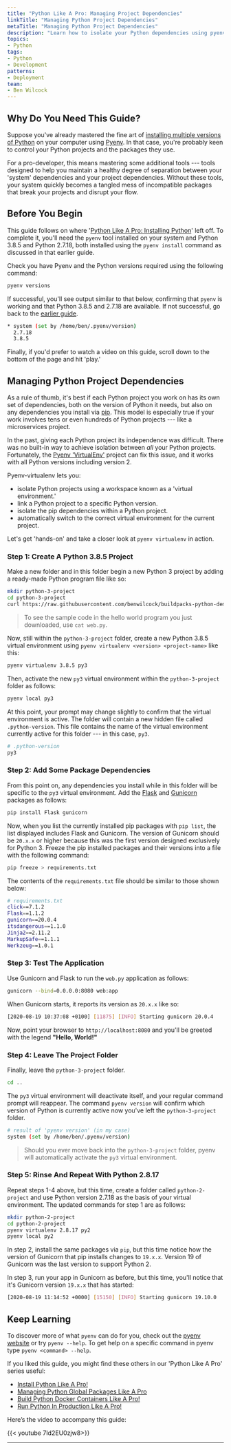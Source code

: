 ```yaml
---
title: "Python Like A Pro: Managing Project Dependencies"
linkTitle: "Managing Python Project Dependencies"
metaTitle: "Managing Python Project Dependencies"
description: "Learn how to isolate your Python dependencies using pyenv-virtualenv. Explore this guide to manage project dependencies and become a Python Pro!"
topics:
- Python
tags:
- Python
- Development
patterns:
- Deployment
team:
- Ben Wilcock
---
```


## Why Do You Need This Guide?

Suppose you've already mastered the fine art of [installing multiple versions of Python][install] on your computer using [Pyenv][pyenv]. In that case, you're probably keen to control your Python projects and the packages they use.

For a pro-developer, this means mastering some additional tools --- tools designed to help you maintain a healthy degree of separation between your 'system' dependencies and your project dependencies. Without these tools, your system quickly becomes a tangled mess of incompatible packages that break your projects and disrupt your flow.

## Before You Begin

This guide follows on where '[Python Like A Pro: Installing Python][install]' left off. To complete it, you'll need the `pyenv` tool installed on your system and Python 3.8.5 and Python 2.7.18, both installed using the `pyenv install` command as discussed in that earlier guide.

Check you have Pyenv and the Python versions required using the following command:

```bash
pyenv versions
```

If successful, you'll see output similar to that below, confirming that `pyenv` is working and that Python 3.8.5 and 2.7.18 are available. If not successful, go back to the [earlier guide][install].

```bash
* system (set by /home/ben/.pyenv/version)
  2.7.18
  3.8.5
```

Finally, if you'd prefer to watch a video on this guide, scroll down to the bottom of the page and hit 'play.'

## Managing Python Project Dependencies

As a rule of thumb, it's best if each Python project you work on has its own set of dependencies, both on the version of Python it needs, but also on any dependencies you install via [pip][pip]. This model is especially true if your work involves tens or even hundreds of Python projects --- like a microservices project.

In the past, giving each Python project its independence was difficult. There was no built-in way to achieve isolation between _all_ your Python projects.  Fortunately, the [Pyenv 'VirtualEnv'][peve] project can fix this issue, and it works with all Python versions including version 2.

Pyenv-virtualenv lets you:

* isolate Python projects using a workspace known as a 'virtual environment.'
* link a Python project to a specific Python version.
* isolate the pip dependencies within a Python project.
* automatically switch to the correct virtual environment for the current project.

Let's get 'hands-on' and take a closer look at `pyenv virtualenv` in action.

### Step 1: Create A Python 3.8.5 Project

Make a new folder and in this folder begin a new Python 3 project by adding a ready-made Python program file like so:

```bash
mkdir python-3-project
cd python-3-project
curl https://raw.githubusercontent.com/benwilcock/buildpacks-python-demo/master/web.py -o web.py
```

> To see the sample code in the hello world program you just downloaded, use `cat web.py`.

Now, still within the `python-3-project` folder, create a new Python 3.8.5 virtual environment using `pyenv virtualenv <version> <project-name>` like this:

```bash
pyenv virtualenv 3.8.5 py3
```

Then, activate the new `py3` virtual environment within the `python-3-project` folder as follows:

```bash
pyenv local py3
```

At this point, your prompt may change slightly to confirm that the virtual environment is active. The folder will contain a new hidden file called `.python-version`. This file contains the name of the virtual environment currently active for this folder --- in this case, `py3`. 

```bash
# .python-version
py3
```
  
### Step 2: Add Some Package Dependencies

From this point on, any dependencies you install while in this folder will be specific to the `py3` virtual environment. Add the [Flask][flask] and [Gunicorn][gunicorn] packages as follows:

```bash
pip install Flask gunicorn
```

Now, when you list the currently installed pip packages with `pip list`, the list displayed includes Flask and Gunicorn. The version of Gunicorn should be `20.x.x` or higher because this was the first version designed exclusively for Python 3. Freeze the pip installed packages and their versions into a file with the following command:

```bash
pip freeze > requirements.txt
```

The contents of the `requirements.txt` file should be similar to those shown below:

```bash
# requirements.txt
click==7.1.2
Flask==1.1.2
gunicorn==20.0.4
itsdangerous==1.1.0
Jinja2==2.11.2
MarkupSafe==1.1.1
Werkzeug==1.0.1
```

### Step 3: Test The Application

Use Gunicorn and Flask to run the `web.py` application as follows:

```bash
gunicorn --bind=0.0.0.0:8080 web:app
```

When Gunicorn starts, it reports its version as `20.x.x` like so:

```bash
[2020-08-19 10:37:08 +0100] [11875] [INFO] Starting gunicorn 20.0.4
```

Now, point your browser to `http://localhost:8080` and you'll be greeted with the legend __"Hello, World!"__

### Step 4: Leave The Project Folder

Finally, leave the `python-3-project` folder.

```bash
cd ..
```

The `py3` virtual environment will deactivate itself, and your regular command prompt will reappear. The command `pyenv version` will confirm which version of Python is currently active now you've left the `python-3-project` folder. 

```bash
# result of 'pyenv version' (in my case)
system (set by /home/ben/.pyenv/version)
```

> Should you ever move back into the `python-3-project` folder, pyenv will automatically activate the `py3` virtual environment.

### Step 5: Rinse And Repeat With Python 2.8.17

Repeat steps 1-4 above, but this time, create a folder called `python-2-project` and use Python version 2.7.18 as the basis of your virtual environment. The updated commands for step 1 are as follows:

```bash
mkdir python-2-project
cd python-2-project
pyenv virtualenv 2.8.17 py2
pyenv local py2
```

In step 2, install the same packages via `pip`, but this time notice how the version of Gunicorn that pip installs changes to `19.x.x`. Version 19 of Gunicorn was the last version to support Python 2.

In step 3, run your app in Gunicorn as before, but this time, you'll notice that it's Gunicorn version `19.x.x` that has started:

```bash
[2020-08-19 11:14:52 +0000] [15150] [INFO] Starting gunicorn 19.10.0
```

## Keep Learning

To discover more of what `pyenv` can do for you, check out the [pyenv website][pyenv] or try `pyenv --help`. To get help on a specific command in pyenv type `pyenv <command> --help`.

If you liked this guide, you might find these others in our 'Python Like A Pro' series useful:

- [Install Python Like A Pro!][gs-pyenv]
- [Managing Python Global Packages Like A Pro][gs-pipx]
- [Build Python Docker Containers Like A Pro!][gs-cnb]
- [Run Python In Production Like A Pro!][gs-cf]

Here’s the video to accompany this guide:

{{< youtube 7Id2EU0zjw8>}}

--- 
[install]: /guides/python/gs-python-like-a-pro
[pyenv]: https://github.com/pyenv/pyenv
[pbpg]: /guides/python/cnb-gs-python
[docs]: https://packaging.python.org/tutorials/installing-packages/
[peve]: https://github.com/pyenv/pyenv-virtualenv
[pip]: https://pip.pypa.io/en/stable/
[gunicorn]: https://gunicorn.org/
[flask]: https://palletsprojects.com/p/flask/

[gs-pyenv]: /guides/python/gs-python-like-a-pro
[gs-pyenv-venv]: /guides/python/gs-managing-python-packages
[gs-pipx]: /guides/python/gs-python-installing-global-packages
[gs-cnb]: /guides/python/cnb-gs-python
[gs-cf]: /guides/python/cf-gs
